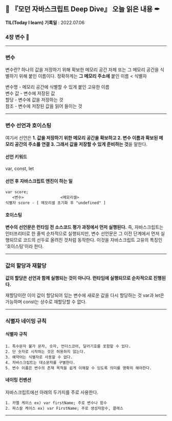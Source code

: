 ## 📕 『모던 자바스크립트 Deep Dive』 오늘 읽은 내용 ✒

**TIL(Today I learn) 기록일** : 2022.07.06

### 4장 변수 📑

---

### 변수
변수란? 하나의 값을 저장하기 위해 확보한 메모리 공간 자체 또는 그 메모리 공간을 식별하기 위해 붙인 이름이다. 정확하게는 <strong>그 메모리 주소에</strong> 붙인 이름 < 식별자 

변수명 - 메모리 공간에 식별할 수 있게 붙인 고유한 이름<br>
변수 값 - 변수에 저장된 값<br>
할당 - 변수에 값을 저장하는 것<br>
참조 - 변수에 저장된 값을 읽어 들이는 것<br>

---

### 변수 선언과 호이스팅
여기서 선언은 <strong>1. 값을 저장하기 위한 메모리 공간을 확보하고 2. 변수 이름과 확보된 메모리 공간의 주소를 연결 3. 그래서 값을 저장할 수 있게 준비하는 것</strong>을 말한다.

#### 선언 키워드
var, const, let

#### 선언 후 자바스크립트 엔진이 하는 일
    var score;
       <변수>                <메모리셀>
    식별자 score - [ 메모리셀 초기화 후 "undefined" ]

#### 호이스팅
<strong>변수의 선언문은 런타임 전 소스코드 평가 과정에서 먼저 실행된다.</strong>
즉, 자바스크립트는 인터프리터로 한 줄씩 순차적으로 실행되지만, 변수 선언문은 그 이전 단계에서 먼저 실행되므로 코드의 선두로 올려진 것처럼 동작한다. 이것을 자바스크립트 고유의 특징인 '호이스팅'이라 한다.

---

### 값의 할당과 재할당
<strong>값의 할당은 선언과 함께 실행되는 것이 아니다. 런타임에 실행되므로 순차적으로 진행된다.</strong>

재할당이란 이미 값이 할당되어 있는 변수에 새로운 값을 다시 할당하는 것
var과 let은 가능하며 const는 상수로 재할당할 수 없다.

---

### 식별자 네이밍 규칙
#### 식별자 규칙

    1. 특수문자 불가 문자, 숫자, 언더스코어, 달러기호를 포함할 수 있다.
    2. 단 숫자로 시작하는 것은 허용하지 않는다.
    3. 예약어는 식별자로 사용할 수 없다.
    4. 자바스크립트는 대소문자를 구별한다.
    5. 변수 이름은 변수의 존재 목적을 쉽게 이해할 수 있도록 의미를 명확히 해야한다.
    
#### 네이밍 컨벤션
자바스크립트에선 아래의 두가지를 주로 사용한다.

    1. 카멜 케이스 ex) var firstName; 주로 변수나 함수
    2. 파스칼 케이스 ex) var FirstName; 주로 생성자함수, 클래스

---